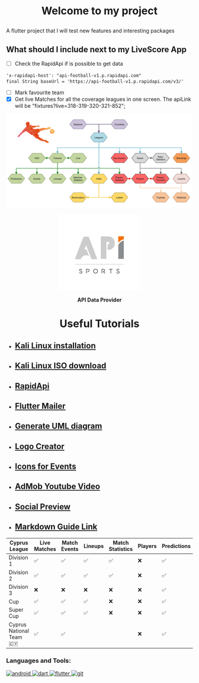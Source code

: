 # <p style="text-align: center;"> Welcome to my project</p>

A flutter project that I will test new features and interesting packages

## What should I include next to my LiveScore App
- [ ] Check the RapidApi if is possible to get data
```
'x-rapidapi-host': "api-football-v1.p.rapidapi.com"
final String baseUrl = 'https://api-football-v1.p.rapidapi.com/v3/'
```
- [ ] Mark favourite team
- [x] Get live Matches for all the coverage leagues in one screen. The apiLink will be "fixtures?live=318-319-320-321-852";

![alt-text](assets/architecture.png "API Architecture")
<p align="center"><a href="https://www.api-football.com/"><img src=assets/API_Logo.png alt="API-Data Provider" /></a>
<p align="center"><strong>API Data Provider</strong></p>

# <p style="text-align: center;">Useful Tutorials</p>
- ## **[Kali Linux installation](https://www.youtube.com/watch?v=G-eZPZL56sA)**
- ## **[Kali Linux ISO download](https://www.kali.org/get-kali/#kali-bare-metal)**
- ## **[RapidApi](https://rapidapi.com/api-sports/api/api-football/)**
- ## **[Flutter Mailer](https://pub.dev/packages/flutter_mailer)**
- ## **[Generate UML diagram](https://www.youtube.com/watch?v=PuA9XtazJUA)**
- ## **[Logo Creator](https://logomakr.com/app/)**
- ## **[Icons for Events](https://www.flaticon.com/)**
- ## **[AdMob Youtube Video](https://www.youtube.com/watch?v=4oLBxuBjGfI)**
- ## **[Social Preview](https://socialify.git.ci/)**
- ## **[Markdown Guide Link](https://www.markdownguide.org/extended-syntax/)**

| **Cyprus League**             | **Live Matches**   | **Match Events**   | **Lineups**        | **Match Statistics** | **Players** | **Predictions**    | **Odds**           | **Player Statistics** | **Top Scorers**    | **Standings**      |
|-------------------------------|--------------------|--------------------|--------------------|----------------------|-------------|--------------------|--------------------|-----------------------|--------------------|--------------------|
| Division 1                    | :white_check_mark: | :white_check_mark: | :white_check_mark: | :white_check_mark:   | :x:         | :white_check_mark: | :x:                | :white_check_mark:    | :white_check_mark: | :white_check_mark: |
| Division 2                    | :white_check_mark: | :white_check_mark: | :white_check_mark: | :white_check_mark:   | :x:         | :white_check_mark: | :x:                | :white_check_mark:    | :white_check_mark: | :white_check_mark: |
| Division 3                    | :x:                | :x:                | :x:                | :x:                  | :x:         | :white_check_mark: | :x:                | :white_check_mark:    | :white_check_mark: | :white_check_mark: |
| Cup                           | :white_check_mark: | :white_check_mark: | :white_check_mark: | :x:                  | :x:         | :white_check_mark: | :white_check_mark: | :x:                   | :x:                | :x:                |
| Super Cup                     | :white_check_mark: | :white_check_mark: | :white_check_mark: | :x:                  | :x:         | :white_check_mark: | :x:                | :x:                   | :x:                | :x:                |
| Cyprus National Team :cyprus: | :white_check_mark: | :white_check_mark: |                    |                      | :x:         | :white_check_mark: |                    |                       |                    |                    |

<h3 align="left">Languages and Tools:</h3>
<p align="left"> <a href="https://developer.android.com" target="_blank" rel="noreferrer"> <img src="https://upload.wikimedia.org/wikipedia/commons/thumb/6/64/Android_logo_2019_%28stacked%29.svg/2346px-Android_logo_2019_%28stacked%29.svg.png" alt="android" width="40" height="40"/> </a>
<a href="https://dart.dev" target="_blank" rel="noreferrer"> <img src="https://www.vectorlogo.zone/logos/dartlang/dartlang-icon.svg" alt="dart" width="40" height="40"/> </a>
<a href="https://flutter.dev" target="_blank" rel="noreferrer"> <img src="https://www.vectorlogo.zone/logos/flutterio/flutterio-icon.svg" alt="flutter" width="40" height="40"/> </a>
<a href="https://github.com/" target="_blank" rel="noreferrer"> <img src="https://cdn-icons-png.flaticon.com/512/25/25231.png" alt="git" width="40" height="40"/> </a></p>